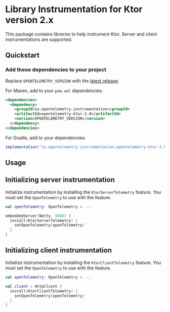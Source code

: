 # Library Instrumentation for Ktor version 2.x

This package contains libraries to help instrument Ktor.
Server and client instrumentations are supported.

## Quickstart

### Add these dependencies to your project

Replace `OPENTELEMETRY_VERSION` with the [latest
release](https://mvnrepository.com/artifact/io.opentelemetry.instrumentation/opentelemetry-ktor-2.0).

For Maven, add to your `pom.xml` dependencies:

```xml
<dependencies>
  <dependency>
    <groupId>io.opentelemetry.instrumentation</groupId>
    <artifactId>opentelemetry-ktor-2.0</artifactId>
    <version>OPENTELEMETRY_VERSION</version>
  </dependency>
</dependencies>
```

For Gradle, add to your dependencies:

```groovy
implementation("io.opentelemetry.instrumentation:opentelemetry-ktor-2.0:OPENTELEMETRY_VERSION")
```

## Usage

## Initializing server instrumentation

Initialize instrumentation by installing the `KtorServerTelemetry` feature.
You must set the `OpenTelemetry` to use with the feature.

```kotlin
val openTelemetry: OpenTelemetry = ...

embeddedServer(Netty, 8080) {
  install(KtorServerTelemetry) {
    setOpenTelemetry(openTelemetry)
  }
}
```

## Initializing client instrumentation

Initialize instrumentation by installing the `KtorClientTelemetry` feature. You must set the
`OpenTelemetry` to use with
the feature.

```kotlin
val openTelemetry: OpenTelemetry = ...

val client = HttpClient {
  install(KtorClientTelemetry) {
    setOpenTelemetry(openTelemetry)
  }
}
```
